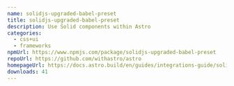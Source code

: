 ```yaml
---
name: solidjs-upgraded-babel-preset
title: solidjs-upgraded-babel-preset
description: Use Solid components within Astro
categories:
  - css+ui
  - frameworks
npmUrl: https://www.npmjs.com/package/solidjs-upgraded-babel-preset
repoUrl: https://github.com/withastro/astro
homepageUrl: https://docs.astro.build/en/guides/integrations-guide/solid-js/
downloads: 41
---
```

